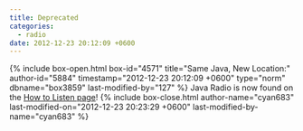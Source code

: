 ```yaml
---
title: Deprecated
categories:
  - radio
date: 2012-12-23 20:12:09 +0600
---
```

{% include box-open.html box-id="4571" title="Same Java, New Location:" author-id="5884" timestamp="2012-12-23 20:12:09 +0600" type="norm" dbname="box3859" last-modified-by="127" %}
Java Radio is now found on the <a href="http://starmen.net/radio/listen.php">How to Listen page</a>!
{% include box-close.html author-name="cyan683" last-modified-on="2012-12-23 20:23:29 +0600" last-modified-by-name="cyan683" %}
